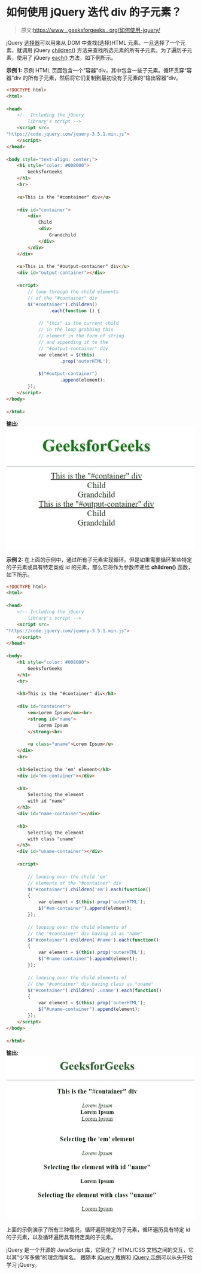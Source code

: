 # 如何使用 jQuery 迭代 div 的子元素？

> 原文:[https://www . geeksforgeeks . org/如何使用-jquery/](https://www.geeksforgeeks.org/how-to-iterate-through-child-elements-of-a-div-using-jquery/)

jQuery [选择器](https://www.geeksforgeeks.org/jquery-selectors-and-event-methods/)可以用来从 DOM 中查找(选择)HTML 元素。一旦选择了一个元素，就调用 jQuery [children()](https://www.geeksforgeeks.org/jquery-children-with-examples/) 方法来查找所选元素的所有子元素。为了遍历子元素，使用了 jQuery [each()](https://www.geeksforgeeks.org/jquery-misc-each-method/) 方法，如下例所示。

**示例 1:** 示例 HTML 页面包含一个“容器”div，其中包含一些子元素。循环贯穿“容器”div 的所有子元素，然后将它们复制到最初没有子元素的“输出容器”div。

```html
<!DOCTYPE html>
<html>

<head>
    <!-- Including the jQuery 
        library's script -->
    <script src=
"https://code.jquery.com/jquery-3.5.1.min.js">
    </script>
</head>

<body style="text-align: center;">
    <h1 style="color: #008000">
        GeeksforGeeks
    </h1>
    <hr>

    <u>This is the "#container" div</u>

    <div id="container">
        <div>
            Child
            <div>
                Grandchild
            </div>
        </div>
    </div>

    <u>This is the "#output-container" div</u>
    <div id="output-container"></div>

    <script>
        // loop through the child elements
        // of the "#container" div
        $("#container").children()
                .each(function () {

            // "this" is the current child
            // in the loop grabbing this 
            // element in the form of string
            // and appending it to the 
            // "#output-container" div
            var element = $(this)
                    .prop('outerHTML');

            $("#output-container")
                    .append(element);
        });
    </script>
</body>

</html>
```

**输出:**
![](img/57bbd52989376255619e9bf45d6f7e87.png)

**示例 2:** 在上面的示例中，通过所有子元素实现循环。但是如果需要循环某些特定的子元素或具有特定类或 id 的元素，那么它将作为参数传递给 **children()** 函数，如下所示。

```html
<!DOCTYPE html>
<html>

<head>
    <!-- Including the jQuery 
        library's script -->
    <script src=
"https://code.jquery.com/jquery-3.5.1.min.js">
    </script>
</head>

<body>
    <h1 style="color: #008000">
        GeeksforGeeks
    </h1>
    <hr>

    <h3>This is the "#container" div</h3>

    <div id="container">
        <em>Lorem Ipsum</em><br>
        <strong id="name">
            Lorem Ipsum
        </strong><br>

        <u class="uname">Lorem Ipsum</u>
    </div>
    <br>

    <h3>Selecting the 'em' element</h3>
    <div id="em-container"></div>

    <h3>
        Selecting the element 
        with id "name"
    </h3>
    <div id="name-container"></div>

    <h3>
        Selecting the element 
        with class "uname"
    </h3>
    <div id="uname-container"></div>

    <script>

        // looping over the child 'em' 
        // elements of the "#container" div
        $("#container").children('em').each(function()
        {
            var element = $(this).prop('outerHTML');
            $("#em-container").append(element);
        });

        // looping over the child elements of
        // the "#container" div having id as "name"
        $("#container").children('#name').each(function()
        {
            var element = $(this).prop('outerHTML');
            $("#name-container").append(element);
        });

        // looping over the child elements of
        // the "#container" div having class as "uname"
        $("#container").children('.uname').each(function()
        {
            var element = $(this).prop('outerHTML');
            $("#uname-container").append(element);
        });
    </script>
</body>

</html>
```

**输出:**
![](img/a41173f680a4fb2116003565801937d6.png)

上面的示例演示了所有三种情况，循环遍历特定的子元素，循环遍历具有特定 id 的子元素，以及循环遍历具有特定类的子元素。

jQuery 是一个开源的 JavaScript 库，它简化了 HTML/CSS 文档之间的交互，它以其“少写多做”的理念而闻名。
跟随本 [jQuery 教程](https://www.geeksforgeeks.org/jquery-tutorials/)和 [jQuery 示例](https://www.geeksforgeeks.org/jquery-examples/)可以从头开始学习 jQuery。